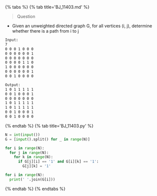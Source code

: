 {% tabs %}
{% tab title='BJ_11403.md' %}

> Question

* Given an unweighted directed graph G, for all vertices (i, j), determine whether there is a path from i to j

```txt
Input:
7
0 0 0 1 0 0 0
0 0 0 0 0 0 1
0 0 0 0 0 0 0
0 0 0 0 1 1 0
1 0 0 0 0 0 0
0 0 0 0 0 0 1
0 0 1 0 0 0 0

Output:
1 0 1 1 1 1 1
0 0 1 0 0 0 1
0 0 0 0 0 0 0
1 0 1 1 1 1 1
1 0 1 1 1 1 1
0 0 1 0 0 0 1
0 0 1 0 0 0 0
```

{% endtab %}
{% tab title='BJ_11403.py' %}

```py
N = int(input())
G = [input().split() for _ in range(N)]

for i in range(N):
  for j in range(N):
    for k in range(N):
      if G[j][i] == '1' and G[i][k] == '1':
        G[j][k] = '1'

for i in range(N):
  print(' '.join(G[i]))
```

{% endtab %}
{% endtabs %}
